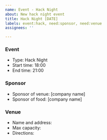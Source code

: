 ```yaml
---
name: Event - Hack Night
about: New hack night event
title: Hack Night [DATE]
labels: event:hack, need:sponsor, need:venue
assignees: ''

---
```


### Event
- Type: Hack Night
- Start time: 18:00
- End time: 21:00

### Sponsor
- Sponsor of venue: [company name]
- Sponsor of food: [company name]

### Venue
- Name and address:
- Max capacity:
- Directions:
